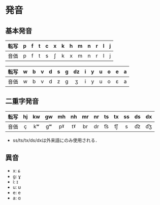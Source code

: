 # 発音
## 基本発音
| 転写 | p | f | t | c | x | k | h | m | n | r | l | j |
|:----:|:-:|:-:|:-:|:-:|:-:|:-:|:-:|:-:|:-:|:-:|:-:|:-:|
| 音価 | p | f | t | s | ʃ | k | x | m | n | r | l | j |

| 転写 | w | b | v | d | s | g | dz | i | y | u | o | e | a |
|:----:|:-:|:-:|:-:|:-:|:-:|:-:|:--:|:-:|:-:|:-:|:-:|:-:|:-:|
| 音価 | w | b | v | d | z | ɡ | ʒ  | i | y | u | o | ɛ | a |

## 二重字発音
| 転写 | hj | kw | gw | mh | nh | mr | nr | ts  | tx  | ss | ds  | dx  |
|:----:|:--:|:--:|:--:|:--:|:--:|:--:|:--:|:---:|:---:|:--:|:---:|:---:|
| 音価 | ç  | kʷ | ɡʷ | pˠ | tˠ | br | dr | t͡s | t͡ʃ | s  | d͡z | d͡ʒ |
* ss/ts/tx/ds/dxは外来語にのみ使用される．

## 異音
* x: ɕ
* g: ɣ
* i: ɪ
* u: ʊ
* e: e
* a: ɑ

